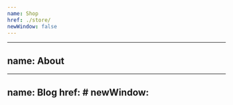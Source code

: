 ```yaml
---
name: Shop
href: ./store/
newWindow: false
---
```

---
name: About
---
---
name: Blog
href: #
newWindow: 
---
